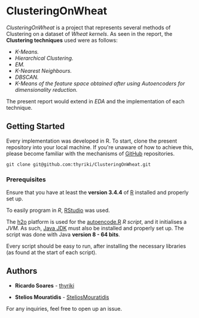 # ClusteringOnWheat
*ClusteringOnWheat* is a project that represents several methods of Clustering on a dataset of *Wheat kernels*. As seen in the report, the **Clustering techniques** used were as follows:

* *K-Means.*
* *Hierarchical Clustering.*
* *EM.*
* *K-Nearest Neighbours.*
* *DBSCAN.*
* *K-Means of the feature space obtained after using Autoencoders for dimensionality reduction.*

The present report would extend in *EDA* and the implementation of each technique.

## Getting Started

Every implementation was developed in R. To start, clone the present repository into your local machine. If you're unaware of how to achieve this, please become familiar with the mechanisms of [GitHub](https://help.github.com/articles/set-up-git) repositories.

```
git clone git@github.com:thyriki/ClusteringOnWheat.git
```

### Prerequisites

Ensure that you have at least the **version 3.4.4** of [R](https://www.r-project.org/) installed and properly set up.

To easily program in *R*, [RStudio](https://www.rstudio.com/) was used.

The [h2o](http://docs.h2o.ai/h2o/latest-stable/h2o-docs/index.html) platform is used for the [autoencode.R](https://github.com/thyriki/ClusteringOnWheat/blob/master/R/autoencode.R) *R script*, and it initialises a *JVM*. As such, [Java JDK](http://www.oracle.com/technetwork/java/javase/downloads/index.html) must also be installed and properly set up. The script was done with Java **version 8 - 64 bits**.

Every script should be easy to run, after installing the necessary libraries (as found at the start of each script).

## Authors

* **Ricardo Soares** - [thyriki](https://github.com/thyriki)

* **Stelios Mouratidis** - [SteliosMouratidis](https://github.com/SteliosMouratidis)


For any inquiries, feel free to open up an issue.
